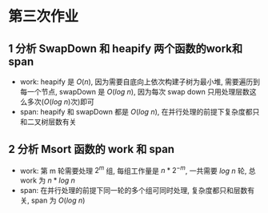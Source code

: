# 第三次作业

## 1 分析 SwapDown 和 heapify 两个函数的work和span

- work: heapify 是 $O(n)$, 因为需要自底向上依次构建子树为最小堆, 需要遍历到每一个节点, swapDown 是 $O(log\ n)$, 因为每次 swap down 只用处理层数这么多次($O(log\ n)$次)即可
- span: heapify 和 swapDown 都是 $O(log\ n)$, 在并行处理的前提下复杂度都只和二叉树层数有关

## 2 分析 Msort 函数的 work 和 span

- work: 第 m 轮需要处理 $2^{m}$ 组, 每组工作量是 $n*2^{-m}$, 一共需要 $log\ n$ 轮, 总 work 为 $n*log\ n$
- span: 在并行处理的前提下同一轮的多个组可同时处理, 复杂度都只和层数有关, span 为 $O(log\ n)$
